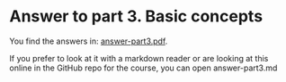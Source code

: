 # Answer to part 3. Basic concepts

You find the answers in: <a href="answer-part3.pdf">answer-part3.pdf</a>. 

If you prefer to look at it with a markdown reader or are looking at this online in the GitHub repo for the course, you can open answer-part3.md

